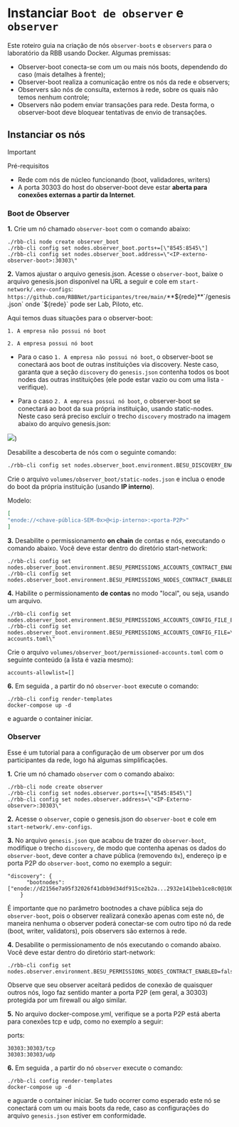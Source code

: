 # Instanciar `Boot de observer` e `observer`

Este roteiro guia na criação de nós `observer-boots` e `observers` para o laboratório da RBB usando Docker. Algumas premissas: 
- Observer-boot conecta-se com um ou mais nós boots, dependendo do caso (mais detalhes à frente);
- Observer-boot realiza a comunicação entre os nós da rede e observers;
- Observers são nós de consulta, externos à rede, sobre os quais não temos nenhum controle;
- Observers não podem enviar transações para rede. Desta forma, o observer-boot deve bloquear tentativas de envio de transações.

## Instanciar os nós

> [!IMPORTANT]
> Pré-requisitos
> 	- Rede com nós de núcleo funcionando (boot, validadores, writers)
> 	- A porta 30303 do host do observer-boot deve estar **aberta para conexões externas a partir da Internet**. 

### Boot de Observer

**1.** Crie um nó chamado `observer-boot` com o comando abaixo:
```
./rbb-cli node create observer_boot
./rbb-cli config set nodes.observer_boot.ports+=[\"8545:8545\"]
./rbb-cli config set nodes.observer_boot.address=\"<IP-externo-observer-boot>:30303\"
```

**2.** Vamos ajustar o arquivo genesis.json. Acesse o `observer-boot`, baixe o arquivo genesis.json disponível na URL a seguir e cole em `start-network/.env-configs`: `https://github.com/RBBNet/participantes/tree/main/`**${rede}**`/genesis.json` onde `${rede}` pode ser Lab, Piloto, etc.


Aqui temos duas situações para o observer-boot:

 	1. A empresa não possui nó boot
  
	2. A empresa possui nó boot
 
- Para o caso `1. A empresa não possui nó boot`, o observer-boot se conectará aos boot de outras instituições via discovery. Neste caso, garanta que a seção `discovery` do `genesis.json` contenha todos os boot nodes das outras instituições (ele pode estar vazio ou com uma lista - verifique).
  
- Para o caso `2. A empresa possui nó boot`, o observer-boot se conectará ao boot da sua própria instituição, usando static-nodes. Neste caso será preciso excluir o trecho `discovery` mostrado na imagem abaixo do arquivo genesis.json:

![](https://i.imgur.com/mdU0lYT.png))

Desabilite a descoberta de nós com o seguinte comando:

  ```bash
  ./rbb-cli config set nodes.observer_boot.environment.BESU_DISCOVERY_ENABLED=false
  
  ```
 Crie o arquivo `volumes/observer_boot/static-nodes.json` e inclua o enode do boot da própria instituição (usando **IP interno**).

  Modelo:

  ```json
  [ 
  "enode://<chave-pública-SEM-0x>@<ip-interno>:<porta-P2P>"
  ]
  ```

**3.** Desabilite o permissionamento **on chain** de contas e nós, executando o comando abaixo. Você deve estar dentro do diretório start-network:
```
./rbb-cli config set nodes.observer_boot.environment.BESU_PERMISSIONS_ACCOUNTS_CONTRACT_ENABLED=false
./rbb-cli config set nodes.observer_boot.environment.BESU_PERMISSIONS_NODES_CONTRACT_ENABLED=false

```

**4.** Habilite o permissionamento **de contas** no modo "local", ou seja, usando um arquivo. 
```
./rbb-cli config set nodes.observer_boot.environment.BESU_PERMISSIONS_ACCOUNTS_CONFIG_FILE_ENABLED=true
./rbb-cli config set nodes.observer_boot.environment.BESU_PERMISSIONS_ACCOUNTS_CONFIG_FILE=\"/var/lib/besu/permissioned-accounts.toml\"

```
Crie o arquivo `volumes/observer_boot/permissioned-accounts.toml` com o seguinte conteúdo (a lista é vazia mesmo):
```
accounts-allowlist=[]
```

**6.** Em seguida , a partir do nó `observer-boot` execute o comando:
```
./rbb-cli config render-templates
docker-compose up -d
```

e aguarde o container iniciar. 



### Observer

Esse é um tutorial para a configuração de um observer por um dos participantes da rede, logo há algumas simplificações.

**1.** Crie um nó chamado `observer` com o comando abaixo:
```
./rbb-cli node create observer
./rbb-cli config set nodes.observer.ports+=[\"8545:8545\"]
./rbb-cli config set nodes.observer.address=\"<IP-Externo-observer>:30303\"
```

**2.** Acesse o `observer`, copie o genesis.json do `observer-boot` e cole em `start-network/.env-configs`.

**3.** No arquivo `genesis.json` que acabou de trazer do `observer-boot`, modifique o trecho `discovery`, de modo que contenha apenas os dados do `observer-boot`, deve conter a chave pública (removendo `0x`), endereço ip e porta P2P do `observer-boot`, como no exemplo a seguir:
```
"discovery": {
      "bootnodes": ["enode://d2156e7a95f32026f41dbb9d34df915ce2b2a...2932e141beb1ce8c0@100.100.100.100:30303"]
    }
```

É importante que no parâmetro bootnodes a chave pública seja do `observer-boot`, pois o observer realizará conexão apenas com este nó, de maneira nenhuma o observer poderá conectar-se com outro tipo nó da rede (boot, writer, validators), pois observers são externos à rede. 

**4.** Desabilite o permissionamento de nós executando o comando abaixo. Você deve estar dentro do diretório start-network:
```
./rbb-cli config set nodes.observer.environment.BESU_PERMISSIONS_NODES_CONTRACT_ENABLED=false
```
Observe que seu observer aceitará pedidos de conexão de quaisquer outros nós, logo faz sentido manter a porta P2P (em geral, a 30303) protegida por um firewall ou algo similar.

**5.** No arquivo docker-compose.yml, verifique se a porta P2P está aberta para conexões tcp e udp, como no exemplo a seguir:

ports:

    30303:30303/tcp
    30303:30303/udp






**6.** Em seguida , a partir do nó `observer` execute o comando:
```
./rbb-cli config render-templates
docker-compose up -d
```

e aguarde o container iniciar. Se tudo ocorrer como esperado este nó se conectará com um ou mais boots da rede, caso as configurações do arquivo `genesis.json` estiver em conformidade.
